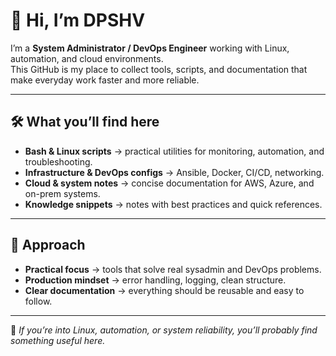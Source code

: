 # 👋 Hi, I’m DPSHV

I’m a **System Administrator / DevOps Engineer** working with Linux, automation, and cloud environments.  
This GitHub is my place to collect tools, scripts, and documentation that make everyday work faster and more reliable.

---

## 🛠️ What you’ll find here
- **Bash & Linux scripts** → practical utilities for monitoring, automation, and troubleshooting.  
- **Infrastructure & DevOps configs** → Ansible, Docker, CI/CD, networking.  
- **Cloud & system notes** → concise documentation for AWS, Azure, and on-prem systems.  
- **Knowledge snippets** → notes with best practices and quick references.  

---

## 🎯 Approach
- **Practical focus** → tools that solve real sysadmin and DevOps problems.  
- **Production mindset** → error handling, logging, clean structure.  
- **Clear documentation** → everything should be reusable and easy to follow.  

---

📌 *If you’re into Linux, automation, or system reliability, you’ll probably find something useful here.*
